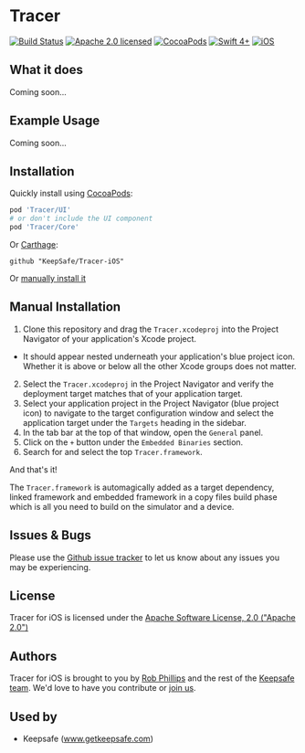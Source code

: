 # Tracer

[![Build Status](https://travis-ci.com/KeepSafe/Tracer-iOS.svg?token=FkPqyrwwnAY4pErzdxwy&branch=master)](https://travis-ci.com/KeepSafe/Tracer-iOS)
[![Apache 2.0 licensed](https://img.shields.io/badge/license-Apache2-blue.svg)](https://github.com/KeepSafe/Tracer-iOS/blob/master/LICENSE)
[![CocoaPods](https://img.shields.io/cocoapods/v/Tracer.svg?maxAge=10800)]()
[![Swift 4+](https://img.shields.io/badge/language-Swift-blue.svg)](https://swift.org)
[![iOS](https://img.shields.io/badge/OS-iOS-orange.svg)](https://developer.apple.com/ios/)

## What it does

Coming soon...

## Example Usage

Coming soon...

## Installation

Quickly install using [CocoaPods](https://cocoapods.org): 

```ruby
pod 'Tracer/UI'
# or don't include the UI component
pod 'Tracer/Core'
```

Or [Carthage](https://github.com/Carthage/Carthage):

```
github "KeepSafe/Tracer-iOS"
```

Or [manually install it](#manual-installation)

## Manual Installation

1. Clone this repository and drag the `Tracer.xcodeproj` into the Project Navigator of your application's Xcode project.
  - It should appear nested underneath your application's blue project icon. Whether it is above or below all the other Xcode groups does not matter.
2. Select the `Tracer.xcodeproj` in the Project Navigator and verify the deployment target matches that of your application target.
3. Select your application project in the Project Navigator (blue project icon) to navigate to the target configuration window and select the application target under the `Targets` heading in the sidebar.
4. In the tab bar at the top of that window, open the `General` panel.
5. Click on the `+` button under the `Embedded Binaries` section.
6. Search for and select the top `Tracer.framework`.

And that's it!

The `Tracer.framework` is automagically added as a target dependency, linked framework and embedded framework in a copy files build phase which is all you need to build on the simulator and a device.

## Issues & Bugs

Please use the [Github issue tracker](https://github.com/KeepSafe/Tracer-iOS/issues) to let us know about any issues you may be experiencing.

## License

Tracer for iOS is licensed under the [Apache Software License, 2.0 ("Apache 2.0")](https://github.com/KeepSafe/Tracer-iOS/blob/master/LICENSE)

## Authors

Tracer for iOS is brought to you by [Rob Phillips](https://github.com/iwasrobbed) and the rest of the [Keepsafe team](https://www.getkeepsafe.com/about.html). We'd love to have you contribute or [join us](https://www.getkeepsafe.com/careers.html).

## Used by

- Keepsafe (www.getkeepsafe.com)
